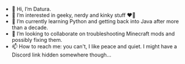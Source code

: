 - 👋 Hi, I’m Datura.
- 👀 I’m interested in geeky, nerdy and kinky stuff :heart_on_fire:
- 🌱 I’m currently learning Python and getting back into Java after more than a decade.
- 💞️ I’m looking to collaborate on troubleshooting Minecraft mods and possibly fixing them.
- 📫 How to reach me: you can't, I like peace and quiet. I might have a Discord link hidden somewhere though...

<!---
Daturachan/Daturachan is a ✨ special ✨ repository because its `README.md` (this file) appears on your GitHub profile.
You can click the Preview link to take a look at your changes.
--->
